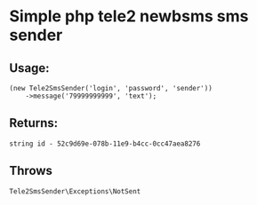 # Simple php tele2 newbsms sms sender

## Usage:
    (new Tele2SmsSender('login', 'password', 'sender'))
        ->message('79999999999', 'text');

## Returns:
    string id - 52c9d69e-078b-11e9-b4cc-0cc47aea8276
    
## Throws
    Tele2SmsSender\Exceptions\NotSent
